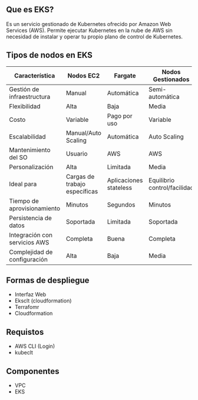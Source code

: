 ## Que es EKS?

Es un servicio gestionado de Kubernetes ofrecido por Amazon Web Services (AWS). Permite ejecutar Kubernetes en la nube de AWS sin necesidad de instalar y operar tu propio plano de control de Kubernetes.

## Tipos de nodos en EKS

| Característica | Nodos EC2 | Fargate | Nodos Gestionados | Nodos Spot |
|----------------|-----------|---------|-------------------|------------|
| Gestión de infraestructura | Manual | Automática | Semi-automática | Manual |
| Flexibilidad | Alta | Baja | Media | Alta |
| Costo | Variable | Pago por uso | Variable | Bajo |
| Escalabilidad | Manual/Auto Scaling | Automática | Auto Scaling | Manual/Auto Scaling |
| Mantenimiento del SO | Usuario | AWS | AWS | Usuario |
| Personalización | Alta | Limitada | Media | Alta |
| Ideal para | Cargas de trabajo específicas | Aplicaciones stateless | Equilibrio control/facilidad | Cargas tolerantes a interrupciones |
| Tiempo de aprovisionamiento | Minutos | Segundos | Minutos | Minutos |
| Persistencia de datos | Soportada | Limitada | Soportada | No recomendada |
| Integración con servicios AWS | Completa | Buena | Completa | Completa |
| Complejidad de configuración | Alta | Baja | Media | Alta |

## Formas de despliegue

- Interfaz Web
- Eksclt (cloudformation)
- Terrafomr
- Cloudformation

## Requistos

- AWS CLI (Login)
- kubeclt

## Componentes

- VPC
- EKS





